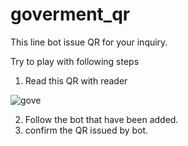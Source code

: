 # goverment_qr

This line bot issue QR for your inquiry.

Try to play with following steps

1. Read this QR with reader

![gove](https://user-images.githubusercontent.com/42061897/79716150-c8373c80-8310-11ea-8a0f-35b8f8f2daf6.png)

2. Follow the bot that have been added.
3. confirm the QR issued by bot.
